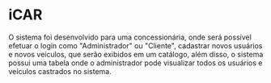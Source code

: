# iCAR

O sistema foi desenvolvido para uma concessionária, onde será possível efetuar o login como "Administrador" ou "Cliente", cadastrar novos usuários e novos veículos, que serão exibidos em um catálogo, além disso, o sistema possui uma tabela onde o administrador pode visualizar todos os usuários e veículos castrados no sistema.